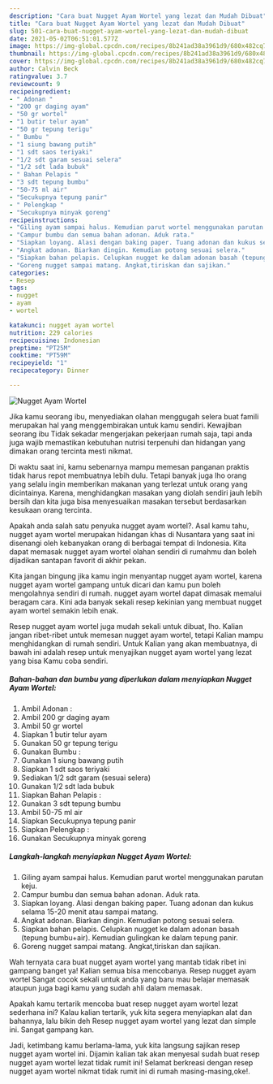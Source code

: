 ```yaml
---
description: "Cara buat Nugget Ayam Wortel yang lezat dan Mudah Dibuat"
title: "Cara buat Nugget Ayam Wortel yang lezat dan Mudah Dibuat"
slug: 501-cara-buat-nugget-ayam-wortel-yang-lezat-dan-mudah-dibuat
date: 2021-05-02T06:51:01.577Z
image: https://img-global.cpcdn.com/recipes/8b241ad38a3961d9/680x482cq70/nugget-ayam-wortel-foto-resep-utama.jpg
thumbnail: https://img-global.cpcdn.com/recipes/8b241ad38a3961d9/680x482cq70/nugget-ayam-wortel-foto-resep-utama.jpg
cover: https://img-global.cpcdn.com/recipes/8b241ad38a3961d9/680x482cq70/nugget-ayam-wortel-foto-resep-utama.jpg
author: Calvin Beck
ratingvalue: 3.7
reviewcount: 9
recipeingredient:
- " Adonan "
- "200 gr daging ayam"
- "50 gr wortel"
- "1 butir telur ayam"
- "50 gr tepung terigu"
- " Bumbu "
- "1 siung bawang putih"
- "1 sdt saos teriyaki"
- "1/2 sdt garam sesuai selera"
- "1/2 sdt lada bubuk"
- " Bahan Pelapis "
- "3 sdt tepung bumbu"
- "50-75 ml air"
- "Secukupnya tepung panir"
- " Pelengkap "
- "Secukupnya minyak goreng"
recipeinstructions:
- "Giling ayam sampai halus. Kemudian parut wortel menggunakan parutan keju."
- "Campur bumbu dan semua bahan adonan. Aduk rata."
- "Siapkan loyang. Alasi dengan baking paper. Tuang adonan dan kukus selama 15-20 menit atau sampai matang."
- "Angkat adonan. Biarkan dingin. Kemudian potong sesuai selera."
- "Siapkan bahan pelapis. Celupkan nugget ke dalam adonan basah (tepung bumbu+air). Kemudian gulingkan ke dalam tepung panir."
- "Goreng nugget sampai matang. Angkat,tiriskan dan sajikan."
categories:
- Resep
tags:
- nugget
- ayam
- wortel

katakunci: nugget ayam wortel 
nutrition: 229 calories
recipecuisine: Indonesian
preptime: "PT25M"
cooktime: "PT59M"
recipeyield: "1"
recipecategory: Dinner

---
```



![Nugget Ayam Wortel](https://img-global.cpcdn.com/recipes/8b241ad38a3961d9/680x482cq70/nugget-ayam-wortel-foto-resep-utama.jpg)

Jika kamu seorang ibu, menyediakan olahan menggugah selera buat famili merupakan hal yang menggembirakan untuk kamu sendiri. Kewajiban seorang ibu Tidak sekadar mengerjakan pekerjaan rumah saja, tapi anda juga wajib memastikan kebutuhan nutrisi terpenuhi dan hidangan yang dimakan orang tercinta mesti nikmat.

Di waktu  saat ini, kamu sebenarnya mampu memesan panganan praktis tidak harus repot membuatnya lebih dulu. Tetapi banyak juga lho orang yang selalu ingin memberikan makanan yang terlezat untuk orang yang dicintainya. Karena, menghidangkan masakan yang diolah sendiri jauh lebih bersih dan kita juga bisa menyesuaikan masakan tersebut berdasarkan kesukaan orang tercinta. 



Apakah anda salah satu penyuka nugget ayam wortel?. Asal kamu tahu, nugget ayam wortel merupakan hidangan khas di Nusantara yang saat ini disenangi oleh kebanyakan orang di berbagai tempat di Indonesia. Kita dapat memasak nugget ayam wortel olahan sendiri di rumahmu dan boleh dijadikan santapan favorit di akhir pekan.

Kita jangan bingung jika kamu ingin menyantap nugget ayam wortel, karena nugget ayam wortel gampang untuk dicari dan kamu pun boleh mengolahnya sendiri di rumah. nugget ayam wortel dapat dimasak memalui beragam cara. Kini ada banyak sekali resep kekinian yang membuat nugget ayam wortel semakin lebih enak.

Resep nugget ayam wortel juga mudah sekali untuk dibuat, lho. Kalian jangan ribet-ribet untuk memesan nugget ayam wortel, tetapi Kalian mampu menghidangkan di rumah sendiri. Untuk Kalian yang akan membuatnya, di bawah ini adalah resep untuk menyajikan nugget ayam wortel yang lezat yang bisa Kamu coba sendiri.

<!--inarticleads1-->

##### Bahan-bahan dan bumbu yang diperlukan dalam menyiapkan Nugget Ayam Wortel:

1. Ambil  Adonan :
1. Ambil 200 gr daging ayam
1. Ambil 50 gr wortel
1. Siapkan 1 butir telur ayam
1. Gunakan 50 gr tepung terigu
1. Gunakan  Bumbu :
1. Gunakan 1 siung bawang putih
1. Siapkan 1 sdt saos teriyaki
1. Sediakan 1/2 sdt garam (sesuai selera)
1. Gunakan 1/2 sdt lada bubuk
1. Siapkan  Bahan Pelapis :
1. Gunakan 3 sdt tepung bumbu
1. Ambil 50-75 ml air
1. Siapkan Secukupnya tepung panir
1. Siapkan  Pelengkap :
1. Gunakan Secukupnya minyak goreng




<!--inarticleads2-->

##### Langkah-langkah menyiapkan Nugget Ayam Wortel:

1. Giling ayam sampai halus. Kemudian parut wortel menggunakan parutan keju.
1. Campur bumbu dan semua bahan adonan. Aduk rata.
1. Siapkan loyang. Alasi dengan baking paper. Tuang adonan dan kukus selama 15-20 menit atau sampai matang.
1. Angkat adonan. Biarkan dingin. Kemudian potong sesuai selera.
1. Siapkan bahan pelapis. Celupkan nugget ke dalam adonan basah (tepung bumbu+air). Kemudian gulingkan ke dalam tepung panir.
1. Goreng nugget sampai matang. Angkat,tiriskan dan sajikan.




Wah ternyata cara buat nugget ayam wortel yang mantab tidak ribet ini gampang banget ya! Kalian semua bisa mencobanya. Resep nugget ayam wortel Sangat cocok sekali untuk anda yang baru mau belajar memasak ataupun juga bagi kamu yang sudah ahli dalam memasak.

Apakah kamu tertarik mencoba buat resep nugget ayam wortel lezat sederhana ini? Kalau kalian tertarik, yuk kita segera menyiapkan alat dan bahannya, lalu bikin deh Resep nugget ayam wortel yang lezat dan simple ini. Sangat gampang kan. 

Jadi, ketimbang kamu berlama-lama, yuk kita langsung sajikan resep nugget ayam wortel ini. Dijamin kalian tak akan menyesal sudah buat resep nugget ayam wortel lezat tidak rumit ini! Selamat berkreasi dengan resep nugget ayam wortel nikmat tidak rumit ini di rumah masing-masing,oke!.

